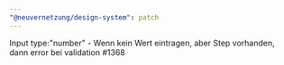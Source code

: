 ```yaml
---
"@neuvernetzung/design-system": patch
---
```


Input type:"number" - Wenn kein Wert eintragen, aber Step vorhanden, dann error bei validation #1368
